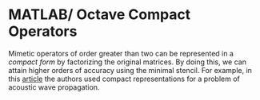 # MATLAB/ Octave Compact Operators

Mimetic operators of order greater than two can be represented in a _compact form_ by factorizing the original matrices. By doing this, we can attain higher orders of accuracy using the minimal stencil. For example, in this [article](https://doi.org/10.1016/j.cam.2015.01.040) the authors used compact representations for a problem of acoustic wave propagation.
